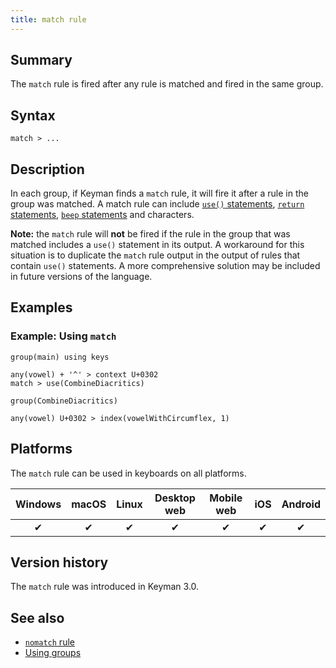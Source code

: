 ```yaml
---
title: match rule
---
```


## Summary

The `match` rule is fired after any rule is matched and fired in the same group.

## Syntax

```
match > ...
```

## Description

In each group, if Keyman finds a `match` rule, it will fire it after a rule in
the group was matched. A match rule can include [`use()` statements](use),
[`return` statements](return), [`beep` statements](beep) and characters.

**Note:** the `match` rule will **not** be fired if the rule in the group that
was matched includes a `use()` statement in its output. A workaround for this
situation is to duplicate the `match` rule output in the output of rules that
contain `use()` statements. A more comprehensive solution may be included in
future versions of the language.

## Examples

### Example: Using `match`

```
group(main) using keys

any(vowel) + '^' > context U+0302
match > use(CombineDiacritics)

group(CombineDiacritics)

any(vowel) U+0302 > index(vowelWithCircumflex, 1)
```

## Platforms

The `match` rule can be used in keyboards on all platforms.

| Windows | macOS | Linux | Desktop web | Mobile web | iOS | Android |
|:-------:|:-----:|:-----:|:-----------:|:----------:|:---:|:-------:|
|     ✔   |   ✔   |   ✔   |      ✔      |      ✔     |  ✔  |    ✔   |

## Version history

The `match` rule was introduced in Keyman 3.0.

## See also

* [`nomatch` rule](nomatch)
* [Using groups](../guide/groups)
